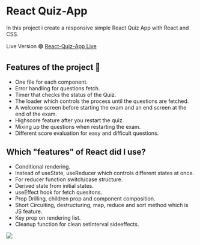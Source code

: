 # React Quiz-App

In this project i create a responsive simple React Quiz App with React and CSS.

Live Version 🟢 <a href="https://react-quiz-app-k.netlify.app/">React-Quiz-App Live</a>

## Features of the project 🔷

- One file for each component.
- Error handling for questions fetch.
- Timer that checks the status of the Quiz.
- The loader which controls the process until the questions are fetched.
- A welcome screen before starting the exam and an end screen at the end of the exam.
- Highscore feature after you restart the quiz.
- Mixing up the questions when restarting the exam.
- Different score evaluation for easy and difficult questions.

## Which "features" of React did I use?

- Conditional rendering.
- Instead of useState, useReducer which controls different states at once.
- For reducer function switch/case structure.
- Derived state from initial states.
- useEffect hook for fetch quesitons.
- Prop Drilling, children prop and component composition.
- Short Circuiting, destructuring, map, reduce and sort method which is JS feature.
- Key prop on rendering list.
- Cleanup function for clean setInterval sideeffects.

<img src="public/react-quiz-app.gif"/>
